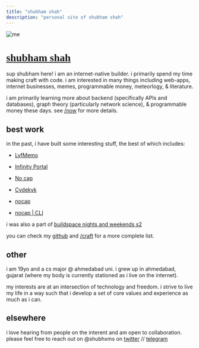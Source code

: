```yaml
---
title: "shubham shah"
description: "personal site of shubham shah"
---
```




![me](/photos/catwhite.jpg)
<h1 style="font-family:'Caveat', cursive; text-decoration: underline !important;">shubham shah</h1>

sup shubham here! i am an internet-native builder. i primarily spend my time making craft with code. i am interested in many things including web-apps, internet businesses, memes, programmable money, meteorlogy, & literature.

i am primarily learning more about backend (specifically APIs and databases), graph theory (particularly network science), & programmable money these days. see [/now](/now) for more details.


## best work

in the past, i have built some interesting stuff, the best of which includes:
* [LyfMemo](https://lyfmemo.vercel.app/)
 
* [Infinity Portal](https://infinityportal.vercel.app/)
 
* [No cap](https://no-cap.vercel.app/)
 
* [Cydekyk](https://cydekyk.vercel.app/)

* [nocap](https://no-cap.netlify.app/)

* [nocap | CLI](https://gtihub.com/shubhxms/nocap)
 

i was also a part of [buildspace nights and weekends s2](https://buildspace.so/nights-weekends)

you can check my [github](https://github.com/shubhxms) and [/craft](/craft) for a more complete list.


## other
i am 19yo and a cs major @ ahmedabad uni. i grew up in ahmedabad, gujarat (where my body is currently stationed as i live on the internet).

my interests are at an intersection of technology and freedom. i strive to live my life in a way such that i develop a set of core values and experience as much as i can.


## elsewhere
i love hearing from people on the interent and am open to collaboration. please feel free to reach out on @shubhxms on [twitter](https://twitter.com/shubhxms) // [telegram](https://telegram.dog/shubhxms)

